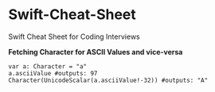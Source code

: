 # Swift-Cheat-Sheet
Swift Cheat Sheet for Coding Interviews

**Fetching Character for ASCII Values and vice-versa**
```
var a: Character = "a"
a.asciiValue #outputs: 97
Character(UnicodeScalar(a.asciiValue!-32)) #outputs: "A"

```
